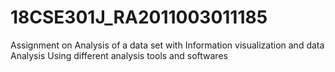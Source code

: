 # 18CSE301J_RA2011003011185

Assignment on Analysis of a data set with Information visualization and data Analysis Using different analysis tools and softwares 
